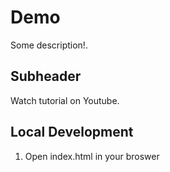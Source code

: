# Demo

Some description!.

## Subheader

Watch tutorial on Youtube.

## Local Development

1. Open index.html in your broswer

